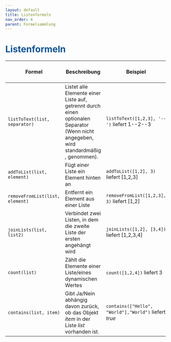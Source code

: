 ```yaml
---
layout: default
title: Listenformeln
nav_order: 4
parent: Formelsammlung
---
```


# <span style="color:#0b5394">**Listenformeln**</span>

| Formel                          | Beschreibung                                                                                                                             | Beispiel                                              | Eingabewerte Werte (Werte in den Klammern)                                              | Gelieferter Ergebnistyp |
| ------------------------------- | ---------------------------------------------------------------------------------------------------------------------------------------- | ----------------------------------------------------- | --------------------------------------------------------------------------------------- | ----------------------- |
| `listToText(list, separator)`   | Listet alle Elemente einer Liste auf, getrennt durch einen optionalen Separator (Wenn nicht angegeben, wird standardmäßig _,_ genommen). | `listToText([1,2,3], '--')` liefert 1--2--3            | 1. Wert: Liste, 2. Wert: Text                                                           | Text                    |
| `addToList(list, element)`      | Fügt einer Liste ein Element hinten an                                                                                                   | `addToList([1,2], 3)` liefert [1,2,3]                 | 1. Wert: Liste, 2. Wert: beliebiger Wert                                                | Liste                   |
| `removeFromList(list, element)` | Entfernt ein Element aus einer Liste                                                                                                     | `removeFromList([1,2,3], 3)` liefert [1,2]                 | 1. Wert: Liste, 2. Wert: beliebiger Wert                                                | Liste                   |
| `joinLists(list, list2)`        | Verbindet zwei Listen, in dem die zweite Liste der ersten angehängt wird                                                                 | `joinLists([1,2], [3,4])` liefert [1,2,3,4]           | 1. Wert: Liste, 2. Wert: Liste                                                          | Liste                   |
| `count(list)`                   | Zählt die Elemente einer Liste/eines dynamischen Wertes                                                                                  | `count([1,2,4])` liefert 3                            | 1. Wert: Liste                                                                          | Zahl                    |
| `contains(list, item)`          | Gibt Ja/Nein abhängig davon zurück, ob das Objekt _item_ in der Liste _list_ vorhanden ist.                                              | `contains(["Hello", "World"],"World")` liefert _true_ | 1. Wert: Liste, 2. Wert: Objekt (Typ muss mit den Objekten in der Liste übereinstimmen) | Ja/Nein                 |
